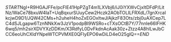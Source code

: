 $START$NgI+R9HGAJFFe/pcFlE41HpPZgT4m1LXVbj6/iJ0iYXWvCjxItDFdP/LitNz/WaCe78bxuW4IaT+UqBqxurSUuyCew2Hczk2AObTOLILFRXdL/7gnXrcaIkcjwD9D1/JQW42CMs+h2uheH4hoZxEGOxltwJ/AjkzF83Ots/zbj0uAXCep7LC4dSJLgapw6TznNNkXw3JzV1podpBI9WSRo+cTXsOCtB7Y/77nnIe66IFHK6wq5/mh2sirXDVYXzDDKm/X3RdfyL0DvFkdnAcAak30z+Ztzz4A8hlLwJbCCC6eoUhCXldYNpeWTCPVMXE0QFlyEPO6wDiLD4eO25glQ==$END$